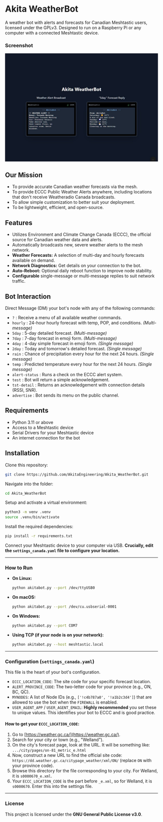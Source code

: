 # Akita WeatherBot

A weather bot with alerts and forecasts for Canadian Meshtastic users, licensed under the GPLv3. Designed to run on a Raspberry Pi or any computer with a connected Meshtastic device.

### Screenshot

![Akita WeatherBot UI Mockup](weatherbot-screenshot.jpg)

## Our Mission

- To provide accurate Canadian weather forecasts via the mesh.
- To provide ECCC Public Weather Alerts anywhere, including locations that don't receive Weatheradio Canada broadcasts.
- To allow simple customization to better suit your deployment.
- To be lightweight, efficient, and open-source.

## Features

- Utilizes Environment and Climate Change Canada (ECCC), the official source for Canadian weather data and alerts.
- Automatically broadcasts new, severe weather alerts to the mesh network.
- **Weather Forecasts:** A selection of multi-day and hourly forecasts available on demand.
- **Network Diagnostics:** Get details on your connection to the bot.
- **Auto-Reboot:** Optional daily reboot function to improve node stability.
- **Configurable** single-message or multi-message replies to suit network traffic.

## Bot Interaction

Direct Message (DM) your bot's node with any of the following commands:

- `?` : Receive a menu of all available weather commands.
- `hourly` : 24-hour hourly forecast with temp, POP, and conditions. *(Multi-message)*
- `5day` : 5-day detailed forecast. *(Multi-message)*
- `7day` : 7-day forecast in emoji form. *(Multi-message)*
- `4day` : 4-day simple forecast in emoji form. *(Single message)*
- `2day` : Today and tomorrow's detailed forecast. *(Single message)*
- `rain` : Chance of precipitation every hour for the next 24 hours. *(Single message)*
- `temp` : Predicted temperature every hour for the next 24 hours. *(Single message)*
- `alert-status` : Runs a check on the ECCC alert system.
- `test` : Bot will return a simple acknowledgement.
- `tst-detail` : Returns an acknowledgement with connection details (RSSI, SNR).
- `advertise` : Bot sends its menu on the public channel.

## Requirements

- Python 3.11 or above  
- Access to a Meshtastic device  
- Serial Drivers for your Meshtastic device  
- An internet connection for the bot  

## Installation

Clone this repository:

```bash
git clone https://github.com/AkitaEngineering/Akita_WeatherBot.git
```

Navigate into the folder:
```bash
cd Akita_WeatherBot
```

Setup and activate a virtual environment:
```bash
python3 -m venv .venv
source .venv/bin/activate
```

Install the required dependencies:
```bash
pip install -r requirements.txt
```

Connect your Meshtastic device to your computer via USB.
**Crucially, edit the `settings_canada.yaml` file to configure your location.**

---

### How to Run
* **On Linux:**
    ```bash
    python akitabot.py --port /dev/ttyUSB0
    ```
* **On macOS:**
    ```bash
    python akitabot.py --port /dev/cu.usbserial-0001
    ```
* **On Windows:**
    ```bash
    python akitabot.py --port COM7
    ```
* **Using TCP (if your node is on your network):**
    ```bash
    python akitabot.py --host meshtastic.local
    ```

---

### Configuration (`settings_canada.yaml`)
This file is the heart of your bot's configuration.

* `ECCC_LOCATION_CODE`: The site code for your specific forecast location.
* `ALERT_PROVINCE_CODE`: The two-letter code for your province (e.g., ON, BC, QC).
* `MYNODES`: A list of Node IDs (e.g., `['!c4b787a0', '!a1b2c3d4']`) that are allowed to use the bot when the `FIREWALL` is enabled.
* `USER_AGENT_APP` / `USER_AGENT_EMAIL`: **Highly recommended** you set these to unique values. This identifies your bot to ECCC and is good practice.

#### How to get your `ECCC_LOCATION_CODE`:
1.  Go to [https://weather.gc.ca/](https://weather.gc.ca/).
2.  Search for your city or town (e.g., "Welland").
3.  On the city's forecast page, look at the URL. It will be something like:
    `.../city/pages/on-81_metric_e.html`
4.  Now, construct a new URL to find the official site code:
    `https://dd.weather.gc.ca/citypage_weather/xml/ON/` (replace `ON` with your province code).
5.  Browse this directory for the file corresponding to your city. For Welland, it is `s0000670_e.xml`.
6.  Your `ECCC_LOCATION_CODE` is the part before `_e.xml`, so for Welland, it is `s0000670`.
    Enter this into the settings file.

---
### License
This project is licensed under the **GNU General Public License v3.0**.
